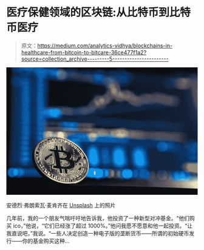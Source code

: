# 医疗保健领域的区块链:从比特币到比特币医疗

> 原文：<https://medium.com/analytics-vidhya/blockchains-in-healthcare-from-bitcoin-to-bitcare-36ce477f1a2?source=collection_archive---------5----------------------->

![](img/d993fd15af2a6c8997336dabc61774da.png)

安德烈·弗朗索瓦·麦肯齐在 [Unsplash](https://unsplash.com/s/photos/bitcoin?utm_source=unsplash&utm_medium=referral&utm_content=creditCopyText) 上的照片

几年前，我的一个朋友气喘吁吁地告诉我，他投资了一种新型对冲基金。“他们购买 ico，”他说，“它们已经涨了超过 1000%。”他问我愿不愿意和他一起投资。“让我直说吧，”我说。“一些人决定创造一种电子版的垄断货币——所谓的初始硬币发行——你的基金购买这种…